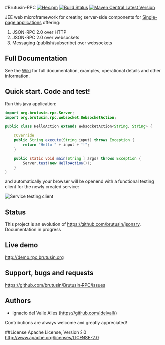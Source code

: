 #Brutusin-RPC [![Hex.pm](https://img.shields.io/hexpm/l/plug.svg)](http://www.apache.org/licenses/LICENSE-2.0) [![Build Status](https://api.travis-ci.org/brutusin/Brutusin-RPC.svg?branch=master)](https://travis-ci.org/brutusin/Brutusin-RPC) [![Maven Central Latest Version](https://maven-badges.herokuapp.com/maven-central/org.brutusin/rpc-root/badge.svg)](https://maven-badges.herokuapp.com/maven-central/org.brutusin/rpc-root/)

JEE web microframework for creating server-side components for [Single-page applications](https://en.wikipedia.org/wiki/Single-page_application) offering:

1. JSON-RPC 2.0 over HTTP
2. JSON-RPC 2.0 over websockets
3. Messaging (publish/subscribe) over websockets

## Full Documentation

See the [Wiki](https://github.com/brutusin/Brutusin-RPC/wiki) for full documentation, examples, operational details and other information.

## Quick start. Code and test!

Run this java application:
```java
import org.brutusin.rpc.Server;
import org.brutusin.rpc.websocket.WebsocketAction;

public class HelloAction extends WebsocketAction<String, String> {

    @Override
    public String execute(String input) throws Exception {
        return "Hello " + input + "!";
    }

    public static void main(String[] args) throws Exception {
        Server.test(new HelloAction());
    }
}
```
and automatically your browser will be openend with a functional testing client for the newly created service:

![Service testing client](https://github.com/brutusin/Brutusin-RPC/wiki/img/hello-action-test.png)

## Status
This project is an evolution of https://github.com/brutusin/jsonsrv. Documentation in progress

## Live demo
http://demo.rpc.brutusin.org

## Support, bugs and requests
https://github.com/brutusin/Brutusin-RPC/issues

## Authors

- Ignacio del Valle Alles (<https://github.com/idelvall/>)

Contributions are always welcome and greatly appreciated!

##License
Apache License, Version 2.0
http://www.apache.org/licenses/LICENSE-2.0
